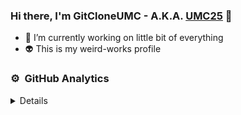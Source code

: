 ### Hi there, I'm GitCloneUMC - A.K.A. [UMC25][website] 👋

- 🔭 I’m currently working on little bit of everything
- :alien: This is my weird-works profile 

### ⚙️ &nbsp;GitHub Analytics

<details align="left">
<a href="https://github.com/cloneumc">
  <img height="180em" src="https://github-readme-stats-eight-theta.vercel.app/api?username=cloneumc&show_icons=true&theme=radical&include_all_commits=true&count_private=true"/>
  <img height="180em" src="https://github-readme-stats-eight-theta.vercel.app/api/top-langs/?username=cloneumc&layout=compact&langs_count=8&theme=radical"/>
</a>
</details>

[website]: https://github.com/UMC25

